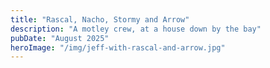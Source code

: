 ```yaml
---
title: "Rascal, Nacho, Stormy and Arrow"
description: "A motley crew, at a house down by the bay"
pubDate: "August 2025"
heroImage: "/img/jeff-with-rascal-and-arrow.jpg"
---
```




